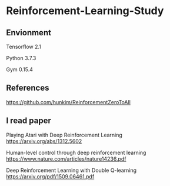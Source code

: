 # Reinforcement-Learning-Study


## Envionment
Tensorflow 2.1

Python 3.7.3

Gym 0.15.4


## References
<https://github.com/hunkim/ReinforcementZeroToAll>


## I read paper
Playing Atari with Deep Reinforcement Learning
https://arxiv.org/abs/1312.5602

Human-level control through deep reinforcement
learning
https://www.nature.com/articles/nature14236.pdf

Deep Reinforcement Learning with Double Q-learning
https://arxiv.org/pdf/1509.06461.pdf
